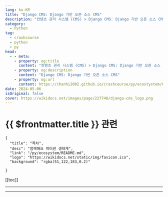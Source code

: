 ```yaml
---
lang: ko-KR
title: "Django CMS: Django 기반 오픈 소스 CMS"
description: "컨텐츠 관리 시스템 (CMS) > Django CMS: Django 기반 오픈 소스 CMS"
category:
  - Python
tag: 
  - crashcourse
  - python
  - py
head:
  - - meta:
    - property: og:title
      content: "컨텐츠 관리 시스템 (CMS) > Django CMS: Django 기반 오픈 소스 CMS"
    - property: og:description
      content: "Django CMS: Django 기반 오픈 소스 CMS"
    - property: og:url
      content: https://chanhi2002.github.io/crashcourse/py/ecostystem/06/cms/django-cms.html
date: 2024-05-06
isOriginal: false
cover: https://wikidocs.net/images/page/227740/django-cms_logo.png
---
```


# {{ $frontmatter.title }} 관련

```component VPCard
{
  "title": "목차",
  "desc": "함께해요 파이썬 생태계",
  "link": "/py/ecosystem/README.md",
  "logo": "https://wikidocs.net/static/img/favicon.ico",
  "background": "rgba(51,122,183,0.2)"
  
}
```

[[toc]]

---

<SiteInfo
  name="Django CMS: Django 기반 오픈 소스 CMS | WikiDocs"
  desc="함께해요 파이썬 생태계"
  url="https://wikidocs.net/227740"
  logo="https://wikidocs.net/static/img/favicon.ico"
  preview="https://wikidocs.net/images/page/227740/django-cms_logo.png"/>

<!-- TODO: 작성 -->

---

<TagLinks />